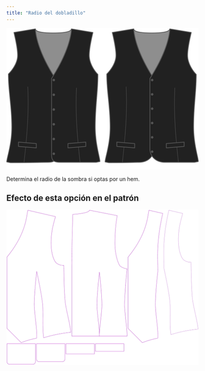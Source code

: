 ```yaml
---
title: "Radio del dobladillo"
---
```


![Radio del dobladillo](hemradius.svg)

Determina el radio de la sombra si optas por un hem.

## Efecto de esta opción en el patrón

![Esta imagen muestra el efecto de esta opción superponiendo varias variantes que tienen un valor diferente para esta opción](wahid_hemradius_sample.svg "Efecto de esta opción en el patrón")
